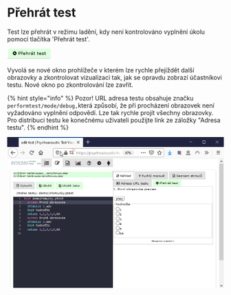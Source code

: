 # Přehrát test

Test lze přehrát v režimu ladění, kdy není kontrolováno vyplnění úkolu pomocí tlačítka 'Přehrát test'.

![](<../../.gitbook/assets/image (3) (1).png>)

Vyvolá se nové okno prohlížeče v kterém lze rychle přejíždět další obrazovky a zkontrolovat vizualizaci tak, jak se opravdu zobrazí účastníkovi testu. Nové okno po zkontrolování lze zavřít.

{% hint style="info" %}
Pozor! URL adresa testu obsahuje značku `performtest/mode/debug,`která způsobí, že při procházení obrazovek není vyžadováno vyplnění odpovědí. Lze tak rychle projít všechny obrazovky. Pro distribuci testu ke konečnému uživateli použijte link ze záložky "Adresa testu".
{% endhint %}

![](../../.gitbook/assets/vptoxwt4ut.gif)


